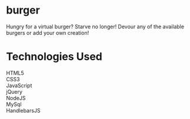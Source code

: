 # burger

Hungry for a virtual burger? Starve no longer! Devour any of the available burgers or add your own creation! 

# Technologies Used
HTML5</br>
CSS3</br>
JavaScript</br>
jQuery</br>
NodeJS</br>
MySql</br>
HandlebarsJS</br>